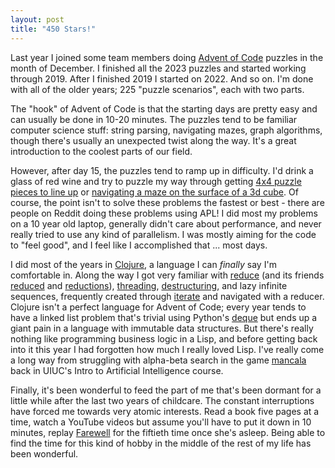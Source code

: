 ```yaml
---
layout: post
title: "450 Stars!"
---
```


Last year I joined some team members doing [Advent of Code](https://adventofcode.com/) puzzles in the month of December.  I finished all the 2023 puzzles and started working through 2019.  After I finished 2019 I started on 2022.  And so on.  I'm done with all of the older years; 225 "puzzle scenarios", each with two parts.

The "hook" of Advent of Code is that the starting days are pretty easy and can usually be done in 10-20 minutes.  The puzzles tend to be familiar computer science stuff: string parsing, navigating mazes, graph algorithms, though there's usually an unexpected twist along the way.  It's a great introduction to the coolest parts of our field.

However, after day 15, the puzzles tend to ramp up in difficulty.  I'd drink a glass of red wine and try to puzzle my way through getting [4x4 puzzle pieces to line up](https://adventofcode.com/2020/day/20) or [navigating a maze on the surface of a 3d cube](https://adventofcode.com/2022/day/22).  Of course, the point isn't to solve these problems the fastest or best - there are people on Reddit doing these problems using APL!  I did most my problems on a 10 year old laptop, generally didn't care about performance, and never really tried to use any kind of parallelism.  I was mostly aiming for the code to "feel good", and I feel like I accomplished that ... most days.

I did most of the years in [Clojure](https://clojure.org/), a language I can _finally_ say I'm comfortable in.  Along the way I got very familiar with [reduce](https://clojuredocs.org/clojure.core/reduce) (and its friends [reduced](https://clojuredocs.org/clojure.core/reduced) and [reductions](https://clojuredocs.org/clojure.core/reductions)), [threading](https://clojure.org/guides/threading_macros), [destructuring](https://clojure.org/guides/destructuring), and lazy infinite sequences, frequently created through [iterate](https://clojuredocs.org/clojure.core/iterate) and navigated with a reducer.  Clojure isn't a perfect language for Advent of Code; every year tends to have a linked list problem that's trivial using Python's [deque](https://docs.python.org/3/library/collections.html#collections.deque) but ends up a giant pain in a language with immutable data structures.  But there's really nothing like programming business logic in a Lisp, and before getting back into it this year I had forgotten how much I really loved Lisp.  I've really come a long way from struggling with alpha-beta search in the game [mancala](https://en.wikipedia.org/wiki/Mancala) back in UIUC's Intro to Artificial Intelligence course.

Finally, it's been wonderful to feed the part of me that's been dormant for a little while after the last two years of childcare.  The constant interruptions have forced me towards very atomic interests.  Read a book five pages at a time, watch a YouTube videos but assume you'll have to put it down in 10 minutes, replay [Farewell](https://celeste.ink/wiki/Farewell) for the fiftieth time once she's asleep.  Being able to find the time for this kind of hobby in the middle of the rest of my life has been wonderful.

